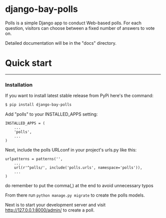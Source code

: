 # django-bay-polls 

Polls is a simple Django app to conduct Web-based polls. For each
question, visitors can choose between a fixed number of answers to
vote on.

Detailed documentation will be in the "docs" directory.

# Quick start
-----------

### Installation
If you want to install latest stable release from PyPi here's the command:

```sh
$ pip install django-bay-polls
```

Add "polls" to your INSTALLED_APPS setting:

```
INSTALLED_APPS = (
    ...
    'polls',
    ...
)

```
Next, include the polls URLconf in your project's urls.py like this:
```
urlpatterns = patterns('',
    ...
    url(r'^polls/', include('polls.urls', namespace='polls')),
    ...
)
```
do remember to put the comma(,) at the end to avoid unnecessary typos

From there run `python manage.py migrate` to create the polls models.

Next is to start your development server and visit http://127.0.0.1:8000/admin/ 
to create a poll.
